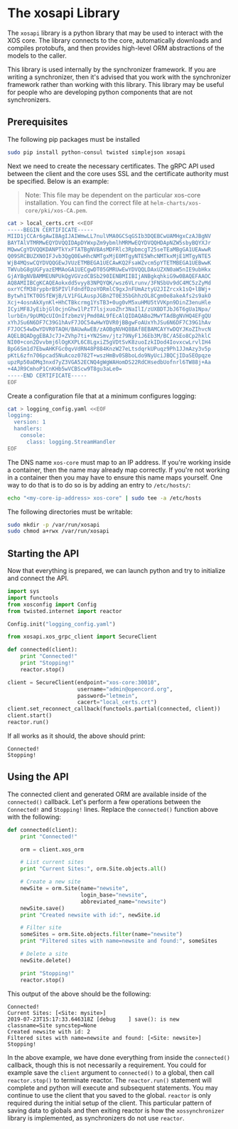# The xosapi Library

The `xosapi` library is a python library that may be used to interact
with the XOS core. The library connects to the core, automatically downloads and
compiles protobufs, and then provides high-level ORM abstractions of the
models to the caller.

This library is used internally by the synchronizer framework. If you are
writing a synchronizer, then it's advised that you work with the synchronizer
framework rather than working with this library. This library may be useful
for people who are developing python components that are not synchronizers.

## Prerequisites

The following pip packages must be installed

```bash
sudo pip install python-consul twisted simplejson xosapi
```

Next we need to create the necessary certificates. The gRPC API
used between the client and the core uses SSL and the certificate
authority must be specified. Below is an example:

> Note: This file may be dependent
> on the particular xos-core installation. You can find the correct file
> at `helm-charts/xos-core/pki/xos-CA.pem`.

```bash
cat > local_certs.crt <<EOF
-----BEGIN CERTIFICATE-----
MIID1jCCAr6gAwIBAgIJAIWmwLL7nulVMA0GCSqGSIb3DQEBCwUAMHgxCzAJBgNV
BAYTAlVTMRMwEQYDVQQIDApDYWxpZm9ybmlhMRMwEQYDVQQHDApNZW5sbyBQYXJr
MQwwCgYDVQQKDANPTkYxFTATBgNVBAsMDFRlc3RpbmcgT25seTEaMBgGA1UEAwwR
Q09SRCBUZXN0IFJvb3QgQ0EwHhcNMTgxMjE0MTgyNTE5WhcNMTkxMjE1MTgyNTE5
WjB4MQswCQYDVQQGEwJVUzETMBEGA1UECAwKQ2FsaWZvcm5pYTETMBEGA1UEBwwK
TWVubG8gUGFyazEMMAoGA1UECgwDT05GMRUwEwYDVQQLDAxUZXN0aW5nIE9ubHkx
GjAYBgNVBAMMEUNPUkQgVGVzdCBSb290IENBMIIBIjANBgkqhkiG9w0BAQEFAAOC
AQ8AMIIBCgKCAQEAokxdd5vyy83NPQYQK/wsz6VLrunv/3FNSbUv9dC4MC5zZyMd
oxrYCfM38rypbrB5PIVlFdndfDzoYORmlC9gxJnFUmAztyU2JIZrcxk1sQ+lBWj+
Bytwh1TKT0OSfEWjB/LV1FGLAuspJGBn2T0E35bGhhzOL8Cgm0e8akeAfs2s9akO
Xcj+4osnAkXynKl+HhCTBkcrmg1YsTB3+0ug0vM5xuHMU5tVVKpn9DinZ3enuHle
ICyiMF8JyEibjGl0cjnGhw1lPzT7lsjxuoZhr3NaIlI/zUXBDTJbJ6T6gUa1Npa/
lurbEn/9pUMQcUIOnIfzbmzVjPmd0AL9fEcAlQIDAQABo2MwYTAdBgNVHQ4EFgQU
xYhJSu6N6DF7C39G1hAvF7JOC54wHwYDVR0jBBgwFoAUxYhJSu6N6DF7C39G1hAv
F7JOC54wDwYDVR0TAQH/BAUwAwEB/zAOBgNVHQ8BAf8EBAMCAYYwDQYJKoZIhvcN
AQELBQADggEBAJc7J+ZVhp7ti+YN2Smv/jtz79NyF1J6Eb3M/BC/A5Eo8Cp2hklC
NI00+con2Dvvbmj6lOgKXPL6C8LgxiZ5gVDtSvK8zuoIzkIDod4IovxcwLrvlIH4
BpG6Sm1d7EbwAHKFGc0qvVdRN48P884KnzW27eLtsdqrkUPuqz9Ph1JJmAzy3v5p
pKtL6zfn706pcad5NuAcoz0782T+wszHmBv0SBboLdo9NyUciJBQCjIDaSEOpqze
upzRp50aDMq3nxd7yZ3VGA52ECNQ4gWgWAHomDS22RdCHsedbUofnrl6TW88j+Aa
+4AJR9CmhoP1CnKHb5wVCBScw9T8gu3aLe0=
-----END CERTIFICATE-----
EOF
```

Create a configuration file that at a minimum configures logging:

```bash
cat > logging_config.yaml <<EOF
logging:
  version: 1
  handlers:
    console:
      class: logging.StreamHandler
EOF
```

The DNS name `xos-core` must map to an IP address. If you're working
inside a container, then the name may already map correctly. If you're
not working in a container then you may have to ensure this name
maps yourself. One way to do that is to do so is by adding an entry to `/etc/hosts/`:

```bash
echo "<my-core-ip-address> xos-core" | sudo tee -a /etc/hosts
```

The following directories must be writable:

```bash
sudo mkdir -p /var/run/xosapi
sudo chmod a+rwx /var/run/xosapi
```

## Starting the API

Now that everything is prepared, we can launch python and try to
initialize and connect the API.

```python
import sys
import functools
from xosconfig import Config
from twisted.internet import reactor

Config.init("logging_config.yaml")

from xosapi.xos_grpc_client import SecureClient

def connected(client):
    print "Connected!"
    print "Stopping!"
    reactor.stop()

client = SecureClient(endpoint="xos-core:30010",
                      username="admin@opencord.org",
                      password="letmein",
                      cacert="local_certs.crt")
client.set_reconnect_callback(functools.partial(connected, client))
client.start()
reactor.run()
```

If all works as it should, the above should print:

```test
Connected!
Stopping!
```

## Using the API

The connected client and generated ORM are available inside of the `connected()`
callback. Let's perform a few operations between the `Connected!` and `Stopping!`
lines. Replace the `connected()` function above with the following:

```python
def connected(client):
    print "Connected!"

    orm = client.xos_orm

    # List current sites
    print "Current Sites:", orm.Site.objects.all()

    # Create a new site
    newSite = orm.Site(name="newsite",
                       login_base="newsite",
                       abbreviated_name="newsite")
    newSite.save()
    print "Created newsite with id:", newSite.id

    # Filter site
    someSites = orm.Site.objects.filter(name="newsite")
    print "Filtered sites with name=newsite and found:", someSites

    # Delete a site
    newSite.delete()

    print "Stopping!"
    reactor.stop()
```

This output of the above should be the following:

```text
Connected!
Current Sites: [<Site: mysite>]
2019-07-23T15:17:33.646318Z [debug    ] save(): is new                 classname=Site syncstep=None
Created newsite with id: 2
Filtered sites with name=newsite and found: [<Site: newsite>]
Stopping!
```

In the above example, we have done everything from inside the `connected()`
callback, though this is not necessarily a requirement. You could for example
save the `client` argument to `connected()` to a global, then call
`reactor.stop()` to terminate reactor. The `reactor.run()` statement will
complete and python will execute and subsequent statements. You may continue
to use the client that you saved to the global. `reactor` is only
required during the initial setup of the client. This particular pattern of
saving data to globals and then exiting reactor is how the `xossynchronizer`
library is implemented, as synchronizers do not use `reactor`.
